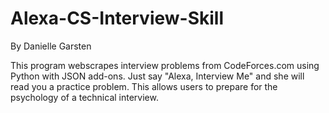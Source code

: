 # Alexa-CS-Interview-Skill

By Danielle Garsten

This program webscrapes interview problems from CodeForces.com using Python with JSON add-ons. 
Just say "Alexa, Interview Me" and she will read you a practice problem. 
This allows users to prepare for the psychology of a technical interview.
